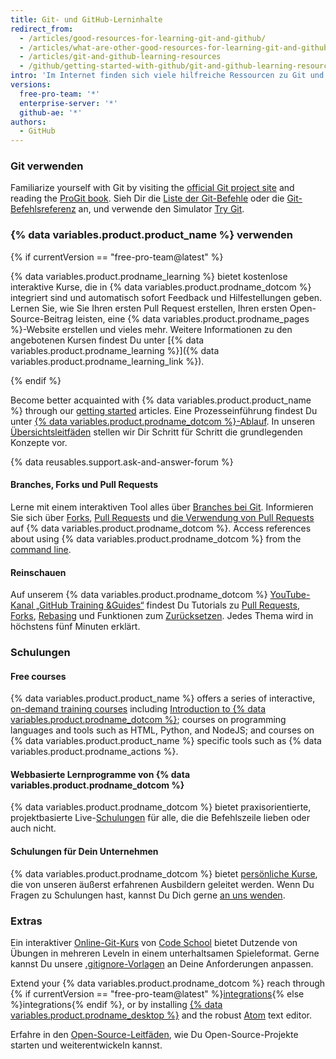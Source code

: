 ```yaml
---
title: Git- und GitHub-Lerninhalte
redirect_from:
  - /articles/good-resources-for-learning-git-and-github/
  - /articles/what-are-other-good-resources-for-learning-git-and-github/
  - /articles/git-and-github-learning-resources
  - /github/getting-started-with-github/git-and-github-learning-resources
intro: 'Im Internet finden sich viele hilfreiche Ressourcen zu Git und {% data variables.product.product_name %}. Hier findest Du eine kurze Liste unserer Favoriten!'
versions:
  free-pro-team: '*'
  enterprise-server: '*'
  github-ae: '*'
authors:
  - GitHub
---
```

### Git verwenden

Familiarize yourself with Git by visiting the [official Git project site](https://git-scm.com) and reading the [ProGit book](http://git-scm.com/book). Sieh Dir die [Liste der Git-Befehle](https://git-scm.com/docs) oder die [Git-Befehlsreferenz](http://gitref.org) an, und verwende den Simulator [Try Git](https://try.github.com).

### {% data variables.product.product_name %} verwenden

{% if currentVersion == "free-pro-team@latest" %}

{% data variables.product.prodname_learning %} bietet kostenlose interaktive Kurse, die in {% data variables.product.prodname_dotcom %} integriert sind und automatisch sofort Feedback und Hilfestellungen geben. Lernen Sie, wie Sie Ihren ersten Pull Request erstellen, Ihren ersten Open-Source-Beitrag leisten, eine {% data variables.product.prodname_pages %}-Website erstellen und vieles mehr. Weitere Informationen zu den angebotenen Kursen findest Du unter [{% data variables.product.prodname_learning %}]({% data variables.product.prodname_learning_link %}).

{% endif %}

Become better acquainted with {% data variables.product.product_name %} through our [getting started](/categories/getting-started-with-github/) articles. Eine Prozesseinführung findest Du unter [{% data variables.product.prodname_dotcom %}-Ablauf](https://guides.github.com/introduction/flow). In unseren [Übersichtsleitfäden](https://guides.github.com) stellen wir Dir Schritt für Schritt die grundlegenden Konzepte vor.

{% data reusables.support.ask-and-answer-forum %}

#### Branches, Forks und Pull Requests

Lerne mit einem interaktiven Tool alles über [Branches bei Git](http://learngitbranching.js.org/). Informieren Sie sich über [Forks](/articles/about-forks), [Pull Requests](/articles/using-pull-requests) und [die Verwendung von Pull Requests](https://github.com/blog/1124-how-we-use-pull-requests-to-build-github) auf {% data variables.product.prodname_dotcom %}. Access references about using {% data variables.product.prodname_dotcom %} from the [command line](https://cli.github.com/).

#### Reinschauen

Auf unserem {% data variables.product.prodname_dotcom %} [YouTube-Kanal „GitHub Training &Guides“](https://youtube.com/githubguides) findest Du Tutorials zu [Pull Requests](https://www.youtube.com/watch?v=d5wpJ5VimSU&list=PLg7s6cbtAD15G8lNyoaYDuKZSKyJrgwB-&index=19), [Forks](https://www.youtube.com/watch?v=5oJHRbqEofs), [Rebasing](https://www.youtube.com/watch?v=SxzjZtJwOgo&list=PLg7s6cbtAD15G8lNyoaYDuKZSKyJrgwB-&index=22) und Funktionen zum [Zurücksetzen](https://www.youtube.com/watch?v=BKPjPMVB81g). Jedes Thema wird in höchstens fünf Minuten erklärt.

### Schulungen

#### Free courses

{% data variables.product.product_name %} offers a series of interactive, [on-demand training courses](https://lab.github.com/) including [Introduction to {% data variables.product.prodname_dotcom %}](https://lab.github.com/githubtraining/introduction-to-github); courses on programming languages and tools such as HTML, Python, and NodeJS; and courses on {% data variables.product.product_name %} specific tools such as {% data variables.product.prodname_actions %}.

#### Webbasierte Lernprogramme von {% data variables.product.prodname_dotcom %}

{% data variables.product.prodname_dotcom %} bietet praxisorientierte, projektbasierte Live-[Schulungen](https://services.github.com/#upcoming-events) für alle, die die Befehlszeile lieben oder auch nicht.

#### Schulungen für Dein Unternehmen

{% data variables.product.prodname_dotcom %} bietet [persönliche Kurse](https://services.github.com/#offerings), die von unseren äußerst erfahrenen Ausbildern geleitet werden. Wenn Du Fragen zu Schulungen hast, kannst Du Dich gerne [an uns wenden](https://services.github.com/#contact).

### Extras

Ein interaktiver [Online-Git-Kurs](http://www.codeschool.com/courses/git-real) von [Code School](http://codeschool.com) bietet Dutzende von Übungen in mehreren Leveln in einem unterhaltsamen Spieleformat. Gerne kannst Du unsere [.gitignore-Vorlagen](https://github.com/github/gitignore) an Deine Anforderungen anpassen.

Extend your {% data variables.product.prodname_dotcom %} reach through {% if currentVersion == "free-pro-team@latest" %}[integrations](/articles/about-integrations){% else %}integrations{% endif %}, or by installing [{% data variables.product.prodname_desktop %}](https://desktop.github.com) and the robust [Atom](https://atom.io) text editor.

Erfahre in den [Open-Source-Leitfäden](https://opensource.guide/), wie Du Open-Source-Projekte starten und weiterentwickeln kannst.
